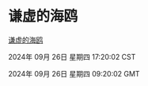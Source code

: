 # 谦虚的海鸥
[谦虚的海鸥](http://219.139.198.207:56308/qxdho/course/base/hotlink/index.php)

2024年 09月 26日 星期四 17:20:02 CST

2024年 09月 26日 星期四 09:20:02 GMT
